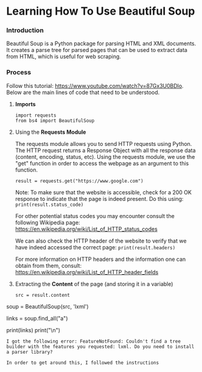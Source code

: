 # Learning How To Use Beautiful Soup

### Introduction

Beautiful Soup is a Python package for parsing HTML and XML documents. It creates a parse tree for parsed pages that can be used to extract data from HTML, which is useful for web scraping.

### Process

Follow this tutorial: https://www.youtube.com/watch?v=87Gx3U0BDlo. Below are the main lines of code that need to be understood.

1. **Imports**

   ```
   import requests  
   from bs4 import BeautifulSoup  
   ```

2. Using the **Requests Module**

   The requests module allows you to send HTTP requests using Python. The HTTP request returns a Response Object with all the response data (content, encoding,     status, etc). Using the requests module, we use the "get" function in order to access the webpage as an argument to this function.

   ```
   result = requests.get("https://www.google.com")
   ```
   
   Note: To make sure that the website is accessible, check for a 200 OK response to indicate that the page is indeed present. Do this using: ``` print(result.status_code) ```
   
   For other potential status codes you may encounter consult the following
   Wikipedia page: https://en.wikipedia.org/wiki/List_of_HTTP_status_codes
   
   We can also check the HTTP header of the website to verify that we have 
   indeed accessed the correct page: ```print(result.headers)```
   
   For more information on HTTP headers and the information one can obtain from them,
   consult: https://en.wikipedia.org/wiki/List_of_HTTP_header_fields
   
   
3. Extracting the **Content** of the page (and storing it in a variable)

   ```src = result.content```

soup = BeautifulSoup(src, 'lxml')

links = soup.find_all("a")

print(links)
print("\n")
```
I got the following error: FeatureNotFound: Couldn't find a tree builder with the features you requested: lxml. Do you need to install a parser library?

In order to get around this, I followed the instructions 
